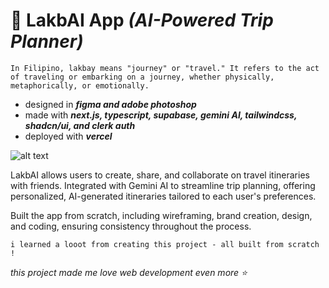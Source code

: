 # 🐸 LakbAI App _(AI-Powered Trip Planner)_ 

`In Filipino, lakbay means "journey" or "travel." It refers to the act of traveling or embarking on a journey, whether physically, metaphorically, or emotionally.`

- designed in _**figma and adobe photoshop**_
- made with _**next.js, typescript, supabase, gemini AI, tailwindcss, shadcn/ui, and clerk auth**_
- deployed with _**vercel**_

![alt text](https://imgur.com/gaWNnEq.png)

LakbAI allows users to create, share, and collaborate on travel itineraries with friends. Integrated with Gemini AI to streamline trip planning, offering personalized, AI-generated itineraries tailored to each user's preferences.

Built the app from scratch, including wireframing, brand creation, design, and coding, ensuring consistency throughout the process.

`i learned a looot from creating this project - all built from scratch !`

_this project made me love web development even more ⭐_
